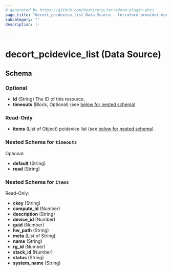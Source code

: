 ```yaml
---
# generated by https://github.com/hashicorp/terraform-plugin-docs
page_title: "decort_pcidevice_list Data Source - terraform-provider-decort"
subcategory: ""
description: |-
  
---
```


# decort_pcidevice_list (Data Source)





<!-- schema generated by tfplugindocs -->
## Schema

### Optional

- **id** (String) The ID of this resource.
- **timeouts** (Block, Optional) (see [below for nested schema](#nestedblock--timeouts))

### Read-Only

- **items** (List of Object) pcidevice list (see [below for nested schema](#nestedatt--items))

<a id="nestedblock--timeouts"></a>
### Nested Schema for `timeouts`

Optional:

- **default** (String)
- **read** (String)


<a id="nestedatt--items"></a>
### Nested Schema for `items`

Read-Only:

- **ckey** (String)
- **compute_id** (Number)
- **description** (String)
- **device_id** (Number)
- **guid** (Number)
- **hw_path** (String)
- **meta** (List of String)
- **name** (String)
- **rg_id** (Number)
- **stack_id** (Number)
- **status** (String)
- **system_name** (String)


